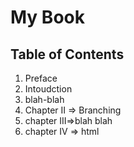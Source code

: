 # My Book

## Table of Contents

1. Preface
2. Intoudction
3. blah-blah
4. Chapter II => Branching
5. chapter III=>blah blah
6. chapter IV => html